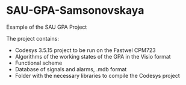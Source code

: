 # SAU-GPA-Samsonovskaya
Example of the SAU GPA Project

The project contains:
 - Codesys 3.5.15 project to be run on the Fastwel CPM723
 - Algorithms of the working states of the GPA in the Visio format
 - Functional scheme
 - Database of signals and alarms, .mdb format
 - Folder with the necessary libraries to compile the Codesys project
